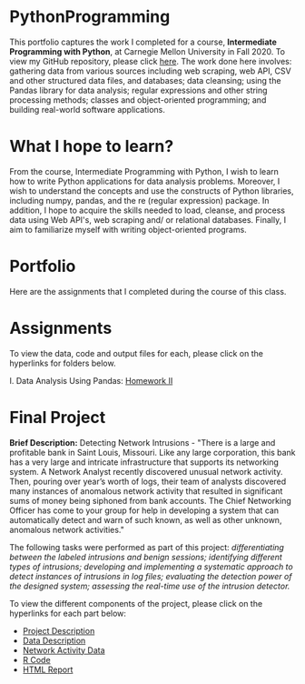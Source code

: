 # PythonProgramming

This portfolio captures the work I completed for a course, **Intermediate Programming with Python**, at Carnegie Mellon University in Fall 2020. To view my GitHub repository, please click [here](https://github.com/mhmirza/PythonProgramming). The work done here involves: gathering data from various sources including web scraping, web API, CSV and other structured data files, and databases; data cleansing; using the Pandas library for data analysis; regular expressions and other string processing methods; classes and object-oriented programming; and building real-world software applications.

# What I hope to learn?

From the course, Intermediate Programming with Python, I wish to learn how to write Python applications for data analysis problems. Moreover, I wish to understand the concepts and use the constructs of Python libraries, including numpy, pandas, and the re (regular expression) package. In addition, I hope to acquire the skills needed to load, cleanse, and process data using Web API's, web scraping and/ or relational databases. Finally, I aim to familiarize myself with writing object-oriented programs.

# Portfolio

Here are the assignments that I completed during the course of this class. 

# Assignments

To view the data, code and output files for each, please click on the hyperlinks for folders below. 

I. Data Analysis Using Pandas: [Homework II](https://github.com/mhmirza/PythonProgramming/tree/main/Homework%20II)



# Final Project

**Brief Description:** Detecting Network Intrusions - "There is a large and profitable bank in Saint Louis, Missouri. Like any large corporation, this bank has a very large and intricate infrastructure that supports its networking system. A Network Analyst recently discovered unusual network activity. Then, pouring over year’s worth of logs, their team of analysts discovered many instances of anomalous network activity that resulted in significant sums of money being siphoned from bank accounts.  The Chief Networking Officer has come to your group for help in developing a system that can automatically detect and warn of such known, as well as other unknown, anomalous network activities."

The following tasks were performed as part of this project: _differentiating between the labeled intrusions and benign sessions; identifying different types of intrusions; developing and implementing a systematic approach to detect instances of intrusions in log files; evaluating the detection power of the designed system; assessing the real-time use of the intrusion detector._

To view the different components of the project, please click on the hyperlinks for each part below:

* [Project Description]()
* [Data Description]()
* [Network Activity Data]()
* [R Code]() 
* [HTML Report]()
